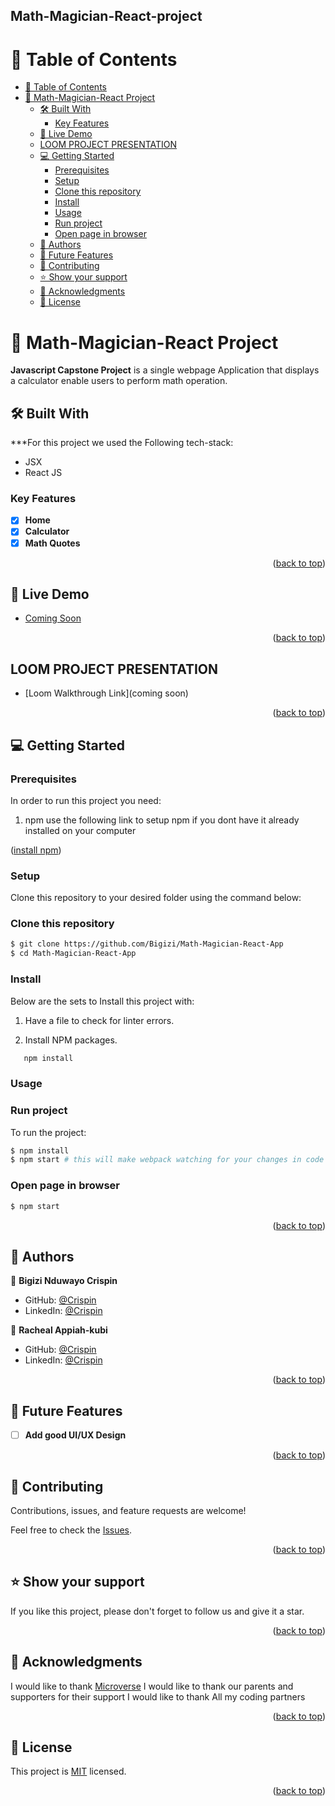 ## Math-Magician-React-project

<a name="readme-top"></a>

<!-- TABLE OF CONTENTS -->

# 📗 Table of Contents

- [📗 Table of Contents](#-table-of-contents)
- [📖 Math-Magician-React Project ](#-math-magician-react-project-)
  - [🛠 Built With ](#-built-with-)
    - [Key Features ](#key-features-)
  - [🚀 Live Demo ](#-live-demo-)
  - [LOOM PROJECT PRESENTATION ](#loom-project-presentation-)
  - [💻 Getting Started ](#-getting-started-)
    - [Prerequisites](#prerequisites)
    - [Setup](#setup)
    - [Clone this repository](#clone-this-repository)
    - [Install](#install)
    - [Usage](#usage)
    - [Run project](#run-project)
    - [Open page in browser](#open-page-in-browser)
  - [👥 Authors ](#-authors-)
  - [🔭 Future Features ](#-future-features-)
  - [🤝 Contributing ](#-contributing-)
  - [⭐️ Show your support ](#️-show-your-support-)
  - [🙏 Acknowledgments ](#-acknowledgments-)
  - [📝 License ](#-license-)

<!-- PROJECT DESCRIPTION -->

# 📖 Math-Magician-React Project <a name="about-project"></a>

**Javascript Capstone Project** is a single webpage  Application that displays a calculator enable users to perform math operation.

## 🛠 Built With <a name="built-with"></a>

***For this project we used the Following tech-stack:

- JSX
- React JS

<!-- Features -->

### Key Features <a name="key-features"></a>

-[x] **Home**
-[x] **Calculator**
-[x] **Math Quotes**

<p align="right">(<a href="#readme-top">back to top</a>)</p>

<!-- LIVE DEMO -->

## 🚀 Live Demo <a name="live-demo"></a>

- <a href="">Coming Soon</a>

<p align="right">(<a href="#readme-top">back to top</a>)</p>

<!-- Loom Walkthrough -->
## LOOM PROJECT PRESENTATION <a name="loom-demo"></a>

- [Loom Walkthrough Link](coming soon)

<p align="right">(<a href="#readme-top">back to top</a>)</p>

<!-- GETTING STARTED -->

## 💻 Getting Started <a name="getting-started"></a>


### Prerequisites

In order to run this project you need:

1. npm 
use the following link to setup npm if you dont have it already installed on your computer 
<p align="left">(<a href="https://docs.npmjs.com/downloading-and-installing-node-js-and-npm">install npm</a>)</p>

### Setup

Clone this repository to your desired folder using the command below:

### Clone this repository

```bash
$ git clone https://github.com/Bigizi/Math-Magician-React-App
$ cd Math-Magician-React-App
```

### Install

Below  are the sets to Install this project with:

1. Have a file to check for linter errors.

2. Install NPM packages.
```sh
   npm install
   ```

### Usage

### Run project
To run the project:
```bash
$ npm install
$ npm start # this will make webpack watching for your changes in code
```

### Open page in browser
```bash
$ npm start
```
<p align="right">(<a href="#readme-top">back to top</a>)</p>

<!-- AUTHORS -->

## 👥 Authors <a name="authors"></a>

👤 **Bigizi Nduwayo Crispin**

- GitHub: [@Crispin](https://github.com/Bigizi)
- LinkedIn: [@Crispin](https://linkedin.com/)
  
👤 **Racheal Appiah-kubi**

- GitHub: [@Crispin](https://github.com/coderacheal)
- LinkedIn: [@Crispin](https://linkedin.com/)

<p align="right">(<a href="#readme-top">back to top</a>)</p>

<!-- Features -->
## 🔭 Future Features <a name="future-features"></a>

- [ ] **Add good UI/UX Design**

<p align="right">(<a href="#readme-top">back to top</a>)</p>

<!-- CONTRIBUTING -->

## 🤝 Contributing <a name="contributing"></a>

Contributions, issues, and feature requests are welcome!

Feel free to check the [Issues](https://github.com/Bigizi/Math-Magician-React-App/issues/4).

<p align="right">(<a href="#readme-top">back to top</a>)</p>

<!-- SUPPORT -->
## ⭐️ Show your support <a name="support"></a>

If you like this project, please don't forget to follow us and give it a star.

<p align="right">(<a href="#readme-top">back to top</a>)</p>


<!-- ACKNOWLEDGEMENTS -->

## 🙏 Acknowledgments <a name="acknowledgements"></a>

I would like to thank [Microverse](https://www.microverse.org/)
I would like to thank our parents and supporters for their support
I would like to thank All my coding partners

<p align="right">(<a href="#readme-top">back to top</a>)</p>

<!-- LICENSE -->

## 📝 License <a name="license"></a>

This project is [MIT](./LICENSE) licensed.

<p align="right">(<a href="#readme-top">back to top</a>)</p>